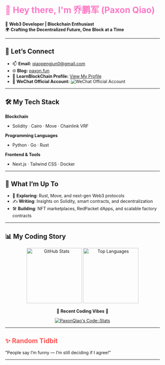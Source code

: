 # <span style="color: #ff79c6">👋 Hey there, I'm **乔鹏军 (Paxon Qiao)**</span>  

🎯 **Web3 Developer | Blockchain Enthusiast**  
🌍 **Crafting the Decentralized Future, One Block at a Time**  

---

## 🔗 Let’s Connect  

- 📫 **Email:** [qiaopengjun0@gmail.com](mailto:qiaopengjun0@gmail.com)  
- 🌐 **Blog:** [paxon.fun](https://paxon.fun/)  
- 📖 **LearnBlockChain Profile:** [View My Profile](https://learnblockchain.cn/people/18602)  
- 🌟 **WeChat Official Account:** ![WeChat Official Account](https://raw.githubusercontent.com/qiaopengjun5162/qiaopengjun5162/refs/heads/main/%E6%89%AB%E7%A0%81_%E6%90%9C%E7%B4%A2%E8%81%94%E5%90%88%E4%BC%A0%E6%92%AD%E6%A0%B7%E5%BC%8F-%E6%A0%87%E5%87%86%E8%89%B2%E7%89%88.png)



---

## 🛠️ My Tech Stack  

**Blockchain**  
- Solidity · Cairo · Move · Chainlink VRF  

**Programming Languages**  
- Python · Go · Rust  

**Frontend & Tools**  
- Next.js · Tailwind CSS · Docker  

---

## 🚀 What I’m Up To  

- 🌱 **Exploring**: Rust, Move, and next-gen Web3 protocols  
- ✍️ **Writing**: Insights on Solidity, smart contracts, and decentralization  
- 🛠️ **Building**: NFT marketplaces, RedPacket dApps, and scalable factory contracts  

---

## 📊 My Coding Story  

<div align="center">
  <img height="180px" src="https://github-readme-stats.vercel.app/api?username=qiaopengjun5162&show_icons=true&theme=dracula&count_private=true&hide_border=true" alt="GitHub Stats" />
  <img height="180px" src="https://github-readme-stats.vercel.app/api/top-langs/?username=qiaopengjun5162&layout=compact&theme=dracula&hide_border=true" alt="Top Languages" />
</div>

<div align="center">
  <p>🚀 <strong>Recent Coding Vibes</strong> 🚀</p>
  <a href="https://codestats.net/users/PaxonQiao">
    <img src="https://codestats-readme.wegfan.cn/history-graph/PaxonQiao?width=850&height=300&theme=dark&background_color=0a0f2b&title_color=ff79c6&border_radius=10&history_days=30&max_languages=8&language_colors=[%22ff79c6%22,%228be9fd%22,%2250fa7b%22,%22ffb86c%22,%22bd93f9%22,%22ff5555%22,%226272a4%22,%22f1fa8c%22]" alt="PaxonQiao's Code::Stats" />
  </a>
</div>

---

## <span style="color: #ff5555">✨ Random Tidbit</span>  

"People say I’m funny — I’m still deciding if I agree!"

---
